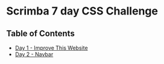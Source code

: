 # Scrimba 7 day CSS Challenge

## Table of Contents

- [Day 1 - Improve This Website](challenge-01/index.html)
- [Day 2 - Navbar](challenge-01/index.html)

